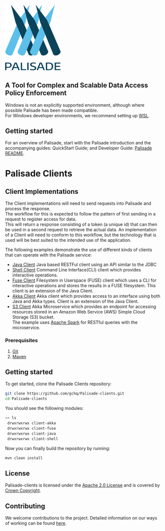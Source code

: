 <!--
/*
 * Copyright 2018-2021 Crown Copyright
 *
 * Licensed under the Apache License, Version 2.0 (the "License");
 * you may not use this file except in compliance with the License.
 * You may obtain a copy of the License at
 *
 *     http://www.apache.org/licenses/LICENSE-2.0
 *
 * Unless required by applicable law or agreed to in writing, software
 * distributed under the License is distributed on an "AS IS" BASIS,
 * WITHOUT WARRANTIES OR CONDITIONS OF ANY KIND, either express or implied.
 * See the License for the specific language governing permissions and
 * limitations under the License.
 */
-->

# <img src="logos/logo.svg" width="180">

## A Tool for Complex and Scalable Data Access Policy Enforcement
Windows is not an explicitly supported environment, although where possible Palisade has been made compatible.  
For Windows developer environments, we recommend setting up [WSL](https://docs.microsoft.com/en-us/windows/wsl/).

## Getting started
For an overview of Palisade, start with the Palisade introduction and the accompanying guides: QuickStart Guide; and Developer Guide: [Palisade README](https://github.com/gchq/Palisade).

# Palisade Clients

## Client Implementations
The Client implementations will need to send requests into Palisade and process the response.  
The workflow for this is expected to follow the pattern of first sending in a request to register access for data.  
This will return a response consisting of a token (a unique id) that can then be used in a second request to retrieve the actual data.
An implementation of a Client will need to conform to this workflow, but the technology that is used will be best suited to the intended use of the application.

The following examples demonstrate the use of different kinds of clients that can operate with the Palisade service:
* [Java Client](client-java/README.md)
  Java based RESTFul client using an API similar to the JDBC  
* [Shell Client](client-shell/README.md)
  Command Line Interface(CLI) client which provides interactive operations.
* [Fuse Client](client-fuse/README.md)
  Filesystem in Userspace (FUSE) client which uses a CLI for interactive operations and stores the results in a FUSE filesystem.
  This client is an extension of the Java Client.
* [Akka Client](client-akka/README.md)
  Akka client which provides access to an interface using both Java and Akka types.
  Client is an extension of the Java Client.
* [S3 Client](client-s3/README.md)
  Akka Microservice which provides an endpoint for accessing resources stored in an Amazon Web Service (AWS) Simple Cloud Storage (S3) bucket.  
  The example uses [Apache Spark](https://sparkjava.com/) for RESTful queries with the microservice. 

### Prerequisites
1. [Git](https://git-scm.com/)
2. [Maven](https://maven.apache.org/)


## Getting started

To get started, clone the Palisade Clients repository: 

```bash
git clone https://github.com/gchq/Palisade-clients.git
cd Palisade-clients
```

You should see the following modules:
```bash
>> ls
 drwxrwxrwx client-akka
 drwxrwxrwx client-fuse
 drwxrwxrwx client-java
 drwxrwxrwx client-shell
```
Now you can finally build the repository by running: 
```bash
mvn clean install
```

## License

Palisade-clients is licensed under the [Apache 2.0 License](https://www.apache.org/licenses/LICENSE-2.0) and is covered by [Crown Copyright](https://www.nationalarchives.gov.uk/information-management/re-using-public-sector-information/copyright-and-re-use/crown-copyright/).

## Contributing
We welcome contributions to the project. Detailed information on our ways of working can be found [here](https://gchq.github.io/Palisade/doc/other/ways_of_working.html).
